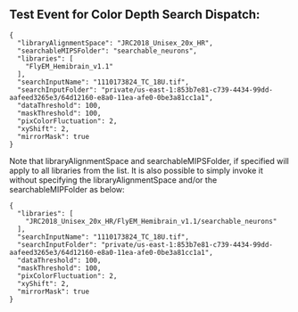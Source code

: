 ## Test Event for Color Depth Search Dispatch:

```
{
  "libraryAlignmentSpace": "JRC2018_Unisex_20x_HR",
  "searchableMIPSFolder": "searchable_neurons",
  "libraries": [
    "FlyEM_Hemibrain_v1.1"
  ],
  "searchInputName": "1110173824_TC_18U.tif",
  "searchInputFolder": "private/us-east-1:853b7e81-c739-4434-99dd-aafeed3265e3/64d12160-e8a0-11ea-afe0-0be3a81cc1a1",
  "dataThreshold": 100,
  "maskThreshold": 100,
  "pixColorFluctuation": 2,
  "xyShift": 2,
  "mirrorMask": true
}
```

Note that libraryAlignmentSpace and searchableMIPSFolder, if specified will apply to all libraries from the list.
It is also possible to simply invoke it without specifying the libraryAlignmentSpace and/or the searchableMIPFolder
as below:
```
{
  "libraries": [
    "JRC2018_Unisex_20x_HR/FlyEM_Hemibrain_v1.1/searchable_neurons"
  ],
  "searchInputName": "1110173824_TC_18U.tif",
  "searchInputFolder": "private/us-east-1:853b7e81-c739-4434-99dd-aafeed3265e3/64d12160-e8a0-11ea-afe0-0be3a81cc1a1",
  "dataThreshold": 100,
  "maskThreshold": 100,
  "pixColorFluctuation": 2,
  "xyShift": 2,
  "mirrorMask": true
}
```
